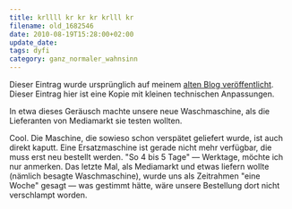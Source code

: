 ```yaml
---
title: krllll kr kr kr krlll kr
filename: old_1682546
date: 2010-08-19T15:28:00+02:00
update_date:
tags: dyfi
category: ganz_normaler_wahnsinn
---
```

Dieser Eintrag wurde ursprünglich auf meinem [alten Blog veröffentlicht](https://stu.blogger.de/stories/1682546/). Dieser Eintrag hier ist eine Kopie mit kleinen technischen Anpassungen.

In etwa dieses Geräusch machte unsere neue Waschmaschine, als die Lieferanten von Mediamarkt sie testen wollten.

Cool. Die Maschine, die sowieso schon verspätet geliefert wurde, ist auch direkt kaputt. Eine Ersatzmaschine ist gerade nicht mehr verfügbar, die muss erst neu bestellt werden. "So 4 bis 5 Tage" &mdash; Werktage, möchte ich nur anmerken. Das letzte Mal, als Mediamarkt und etwas liefern wollte (nämlich besagte Waschmaschine), wurde uns als Zeitrahmen "eine Woche" gesagt &mdash; was gestimmt hätte, wäre unsere Bestellung dort nicht verschlampt worden.
